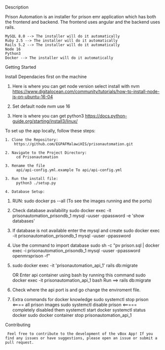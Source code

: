 Description

Prison Automation is an installer for prison emr application which has both the frontend and backend.
The frontend uses angular and the backend uses rails.

    MySQL 8.0 --> The installer will do it automatically
    Ruby 2.5 --> The installer will do it automatically
    Rails 5.2 --> The installer will do it automatically
    Node 16
    Python3
    Docker --> The installer will do it automatically

Getting Started

Install Dependacies first on the machine
   
   1. Here is where you can get node version select install with nvm
      https://www.digitalocean.com/community/tutorials/how-to-install-node-js-on-ubuntu-16-04

   2. Set default node
       nvm use 16

   2. Here is where you can get python3
       https://docs.python-guide.org/starting/install3/linux/

To set up the app locally, follow these steps:

    1. Clone the Repository:
        https://github.com/EGPAFMalawiHIS/prisonautomation.git

    2. Navigate to the Project Directory:
         cd Prisonautomation

    3. Rename the file
         api/api-config.yml.example To api/api-config.yml

    3. Run the install file:
         python3 ./setup.py

    4. Database Setup:

1. RUN: 
   sudo docker ps --all (To see the images running and the ports)

2. Check database availability
   sudo docker exec -it prisonautomation_prisondb_1 mysql -uuser -ppassword -e 'show databases'

3. If database is not available enter the mysql and create
    sudo docker exec -it prisonautomation_prisondb_1 mysql -uuser -ppassword

4. Use the command to import database 
   sudo sh -c "pv prison.sql | docker exec -i prisonautomation_prisondb_1 mysql -uuser -ppassword openmrsprison -f"

5. sudo docker exec -it 'prisonautomation_api_1' rails db:migrate

    OR Enter api container using bash by running this command
      sudo docker exec -it prisonautomation_api_1 bash
    Run ==> rails db:migrate

6. Check where the api port is and go change the enviroment file.

7. Extra commands for docker knowledge 
      sudo systemctl stop prison <==== all prison images
      sudo systemctl disable prison <===== completely disabled them
      systemctl start docker
      systemctl status docker
      sudo docker container stop prisonautomation_api_1

Contributing

     Feel free to contribute to the development of the vBox App! If you find any issues or have suggestions, please open an issue or submit a pull request.



